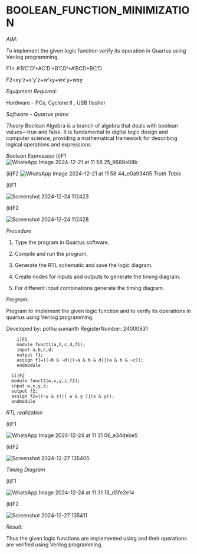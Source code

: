 # BOOLEAN_FUNCTION_MINIMIZATION

*AIM:*

To implement the given logic function verify its operation in Quartus using Verilog programming.

F1= A’B’C’D’+AC’D’+B’CD’+A’BCD+BC’D 

F2=xy’z+x’y’z+w’xy+wx’y+wxy

*Equipment Required:*

Hardware – PCs, Cyclone II , USB flasher

*Software – Quartus prime*

*Theory*
Boolean Algebra is a branch of algebra that deals with boolean values—true and false. It is fundamental to digital logic design and computer science, providing a mathematical framework for describing logical operations and expressions

*Boolean Expression*
(i)F1
![WhatsApp Image 2024-12-21 at 11 58 25_9688a08b](https://github.com/user-attachments/assets/2127cbcc-68f8-43a9-9836-bcb6ae081551)

(ii)F2
![WhatsApp Image 2024-12-21 at 11 58 44_e0a93405](https://github.com/user-attachments/assets/d7010a77-ceb2-4ff1-bb61-2088ed53eb78)
*Truth Table*


(i)F1

![Screenshot 2024-12-24 112423](https://github.com/user-attachments/assets/bb6c21cc-aa3f-4693-82cc-92d656e48af8)

(ii)F2

![Screenshot 2024-12-24 112428](https://github.com/user-attachments/assets/9c30c5aa-a560-4676-bc25-60d49d6314cd)

*Procedure*

1.	Type the program in Quartus software.

2.	Compile and run the program.

3.	Generate the RTL schematic and save the logic diagram.

4.	Create nodes for inputs and outputs to generate the timing diagram.

5.	For different input combinations generate the timing diagram.


*Program:*

 Program to implement the given logic function and to verify its operations in quartus using Verilog programming. 

Developed by: pothu sumanth
RegisterNumber: 24000831

        i)F1
        module funct1(a,b,c,d,f1);
        input a,b,c,d;
        output f1;
        assign f1=((~b & ~d)|(~a & b & d)|(a & b & ~c));
        endmodule

      ii)F2
      module funct2(w,x,y,z,f2);
      input w,x,y,z;
      output f2;
      assign f2=((~y & z)|( w & y )|(x & y));
      endmodule



*RTL realization*


(i)F1


![WhatsApp Image 2024-12-24 at 11 31 06_e34debe5](https://github.com/user-attachments/assets/adb50b8e-45b1-4029-8137-fa601f0a86ab)

(ii)F2

![Screenshot 2024-12-27 135405](https://github.com/user-attachments/assets/8c882460-a61e-4acb-b6a5-65319decd230)


*Timing Diagram*


(i)F1

![WhatsApp Image 2024-12-24 at 11 31 18_d5fe2e14](https://github.com/user-attachments/assets/ee4db4d7-ad7c-4c1d-a56f-a67ca595a774)

(ii)F2


![Screenshot 2024-12-27 135411](https://github.com/user-attachments/assets/5a19da84-edc6-4faa-aa1f-401be7a35dab)


*Result:*

Thus the given logic functions are implemented using and their operations are verified using Verilog programming.
